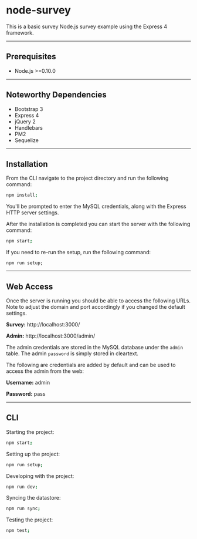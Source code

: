 # node-survey

This is a basic survey Node.js survey example using the Express 4 framework.

---

## Prerequisites

- Node.js >=0.10.0

---

## Noteworthy Dependencies

- Bootstrap 3
- Express 4
- jQuery 2
- Handlebars
- PM2
- Sequelize

---

## Installation

From the CLI navigate to the project directory and run the following command:

```bash
npm install;
```

You'll be prompted to enter the MySQL credentials, along with the Express HTTP server settings.

After the installation is completed you can start the server with the following command:

```bash
npm start;
```

If you need to re-run the setup, run the following command:

```
npm run setup;
```

---

## Web Access

Once the server is running you should be able to access the following URLs.
Note to adjust the domain and port accordingly if you changed the default settings.

**Survey:** http://localhost:3000/

**Admin:** http://localhost:3000/admin/

The admin credentials are stored in the MySQL database under the `admin` table.
The admin `password` is simply stored in cleartext.

The following are credentials are added by default and can be used to access the admin from the web:

**Username:** admin

**Password:** pass

---

## CLI

Starting the project:

```bash
npm start;
```

Setting up the project:

```bash
npm run setup;
```

Developing with the project:

```bash
npm run dev;
```

Syncing the datastore:

```bash
npm run sync;
```

Testing the project:

```bash
npm test;
```

